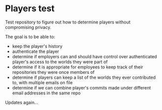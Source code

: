 # Players test
Test repository to figure out how to determine players without compromising privacy.

The goal is to be able to:
- keep the player's history
- authenticate the player
- determine if employers can and should have control over authenticated player's access to the worlds they were part of
- determine if it is appropriate for employees to keep track of their repositories they were once members of
- determine if players can keep a list of the worlds they ever contributed to, with multiple emails on file
- determine if we can combine player's commits made under different email addresses in the same repo

Updates again...
